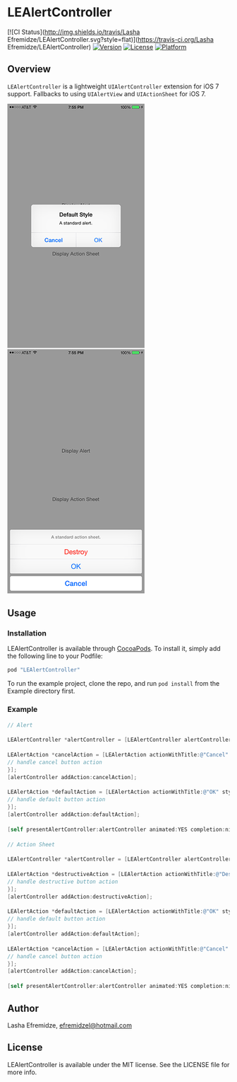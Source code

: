 # LEAlertController

[![CI Status](http://img.shields.io/travis/Lasha Efremidze/LEAlertController.svg?style=flat)](https://travis-ci.org/Lasha Efremidze/LEAlertController)
[![Version](https://img.shields.io/cocoapods/v/LEAlertController.svg?style=flat)](http://cocoapods.org/pods/LEAlertController)
[![License](https://img.shields.io/cocoapods/l/LEAlertController.svg?style=flat)](http://cocoapods.org/pods/LEAlertController)
[![Platform](https://img.shields.io/cocoapods/p/LEAlertController.svg?style=flat)](http://cocoapods.org/pods/LEAlertController)

## Overview

`LEAlertController` is a lightweight `UIAlertController` extension for iOS 7 support. Fallbacks to using `UIAlertView` and `UIActionSheet` for iOS 7.

![UIAlertView Screenshot](Screenshots/alert.png)
![UIActionSheet Screenshot](Screenshots/actionsheet.png)

## Usage

### Installation

LEAlertController is available through [CocoaPods](http://cocoapods.org). To install
it, simply add the following line to your Podfile:

```ruby
pod "LEAlertController"
```
To run the example project, clone the repo, and run `pod install` from the Example directory first.

### Example

```objectivec
// Alert

LEAlertController *alertController = [LEAlertController alertControllerWithTitle:@"Default Style" message:@"A standard alert." preferredStyle:LEAlertControllerStyleAlert];

LEAlertAction *cancelAction = [LEAlertAction actionWithTitle:@"Cancel" style:LEAlertActionStyleCancel handler:^(LEAlertAction *action) {
// handle cancel button action
}];
[alertController addAction:cancelAction];

LEAlertAction *defaultAction = [LEAlertAction actionWithTitle:@"OK" style:LEAlertActionStyleDefault handler:^(LEAlertAction *action) {
// handle default button action
}];
[alertController addAction:defaultAction];

[self presentAlertController:alertController animated:YES completion:nil];

// Action Sheet

LEAlertController *alertController = [LEAlertController alertControllerWithTitle:nil message:@"A standard action sheet." preferredStyle:LEAlertControllerStyleActionSheet];

LEAlertAction *destructiveAction = [LEAlertAction actionWithTitle:@"Destroy" style:LEAlertActionStyleDestructive handler:^(LEAlertAction *action) {
// handle destructive button action
}];
[alertController addAction:destructiveAction];

LEAlertAction *defaultAction = [LEAlertAction actionWithTitle:@"OK" style:LEAlertActionStyleDefault handler:^(LEAlertAction *action) {
// handle default button action
}];
[alertController addAction:defaultAction];

LEAlertAction *cancelAction = [LEAlertAction actionWithTitle:@"Cancel" style:LEAlertActionStyleCancel handler:^(LEAlertAction *action) {
// handle cancel button action
}];
[alertController addAction:cancelAction];

[self presentAlertController:alertController animated:YES completion:nil];
```

## Author

Lasha Efremidze, efremidzel@hotmail.com

## License

LEAlertController is available under the MIT license. See the LICENSE file for more info.
